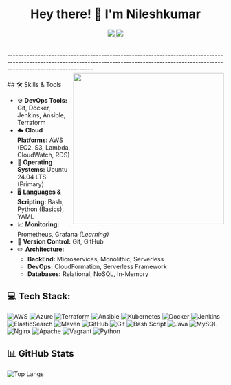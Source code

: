<h1 align="center">Hey there! 👋 I'm Nileshkumar</h1>
<p align="center">
<a href="https://linkedin.com/in/jaiswarnilesh" target="_blank">
  <img src="https://img.shields.io/badge/-Let's Connect on LinkedIn-blue?style=for-the-badge&logo=Linkedin&logoColor=white" />
</a>
<a href="mailto:nilesh@example.com" target="_blank">
  <img src="https://img.shields.io/badge/-Email Me-D14836?style=for-the-badge&logo=gmail&logoColor=white" />
</a>
</p>
<br>-------------------------------------------------------------------------------------------------------------------------------------------------------------------------------------------<br><img align="right" height="350" width="350" alt="" src="https://raw.githubusercontent.com/iampavangandhi/iampavangandhi/master/gifs/coder.gif" /><br> ## 🛠️ Skills & Tools</br>

- ⚙️ **DevOps Tools:** Git, Docker, Jenkins, Ansible, Terraform  
- ☁️ **Cloud Platforms:** AWS (EC2, S3, Lambda, CloudWatch, RDS)  
- 🐧 **Operating Systems:** Ubuntu 24.04 LTS (Primary)  
- 🖥️ **Languages & Scripting:** Bash, Python (Basics), YAML  
- 📈 **Monitoring:** Prometheus, Grafana *(Learning)*  
- 💾 **Version Control:** Git, GitHub  
- ✏️ **Architecture:**  
  - **BackEnd:** Microservices, Monolithic, Serverless  
  - **DevOps:** CloudFormation, Serverless Framework  
  - **Databases:** Relational, NoSQL, In-Memory  <br>

## 💻 Tech Stack:
![AWS](https://img.shields.io/badge/AWS-%23FF9900.svg?style=for-the-badge&logo=amazon-aws&logoColor=white) ![Azure](https://img.shields.io/badge/azure-%230072C6.svg?style=for-the-badge&logo=microsoftazure&logoColor=white) ![Terraform](https://img.shields.io/badge/terraform-%235835CC.svg?style=for-the-badge&logo=terraform&logoColor=white) ![Ansible](https://img.shields.io/badge/ansible-%231A1918.svg?style=for-the-badge&logo=ansible&logoColor=white) ![Kubernetes](https://img.shields.io/badge/kubernetes-%23326ce5.svg?style=for-the-badge&logo=kubernetes&logoColor=white) ![Docker](https://img.shields.io/badge/docker-%230db7ed.svg?style=for-the-badge&logo=docker&logoColor=white) ![Jenkins](https://img.shields.io/badge/jenkins-%232C5263.svg?style=for-the-badge&logo=jenkins&logoColor=white) ![ElasticSearch](https://img.shields.io/badge/-ElasticSearch-005571?style=for-the-badge&logo=elasticsearch) ![Maven](https://img.shields.io/badge/Apache%20Maven-C71A36?style=for-the-badge&logo=Apache%20Maven&logoColor=white) ![GitHub](https://img.shields.io/badge/github-%23121011.svg?style=for-the-badge&logo=github&logoColor=white) ![Git](https://img.shields.io/badge/git-%23F05033.svg?style=for-the-badge&logo=git&logoColor=white) ![Bash Script](https://img.shields.io/badge/bash_script-%23121011.svg?style=for-the-badge&logo=gnu-bash&logoColor=white) ![Java](https://img.shields.io/badge/java-%23ED8B00.svg?style=for-the-badge&logo=openjdk&logoColor=white
) ![MySQL](https://img.shields.io/badge/mysql-4479A1.svg?style=for-the-badge&logo=mysql&logoColor=white) ![Nginx](https://img.shields.io/badge/nginx-%23009639.svg?style=for-the-badge&logo=nginx&logoColor=white) ![Apache](https://img.shields.io/badge/apache-%23D42029.svg?style=for-the-badge&logo=apache&logoColor=white) ![Vagrant](https://img.shields.io/badge/vagrant-%231563FF.svg?style=for-the-badge&logo=vagrant&logoColor=white) ![Python](https://img.shields.io/badge/python-3670A0?style=for-the-badge&logo=python&logoColor=ffdd54)

## 📊 GitHub Stats

![Top Langs](https://github-readme-stats.vercel.app/api/top-langs/?username=gitnilesh99&theme=default_repocard&hide_border=false&include_all_commits=true&count_private=true&layout=compact)
